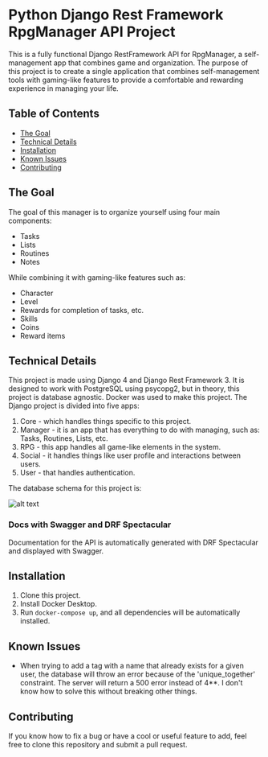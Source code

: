 # Python Django Rest Framework RpgManager API Project

This is a fully functional Django RestFramework API for RpgManager, a self-management app that combines game and organization. The purpose of this project is to create a single application that combines self-management tools with gaming-like features to provide a comfortable and rewarding experience in managing your life.

## Table of Contents

-   [The Goal](#the-goal)
-   [Technical Details](#technical-details)
-   [Installation](#installation)
-   [Known Issues](#known-issues)
-   [Contributing](#contributing)

## The Goal

The goal of this manager is to organize yourself using four main components:

-   Tasks
-   Lists
-   Routines
-   Notes

While combining it with gaming-like features such as:

-   Character
-   Level
-   Rewards for completion of tasks, etc.
-   Skills
-   Coins
-   Reward items

## Technical Details

This project is made using Django 4 and Django Rest Framework 3. It is designed to work with PostgreSQL using psycopg2, but in theory, this project is database agnostic. Docker was used to make this project. The Django project is divided into five apps:

1. Core - which handles things specific to this project.
2. Manager - it is an app that has everything to do with managing, such as: Tasks, Routines, Lists, etc.
3. RPG - this app handles all game-like elements in the system.
4. Social - it handles things like user profile and interactions between users.
5. User - that handles authentication.

The database schema for this project is:

![alt text](https://i.imgur.com/0Jf1ch7.png)


### Docs with Swagger and DRF Spectacular

Documentation for the API is automatically generated with DRF Spectacular and displayed with Swagger.

## Installation

1. Clone this project.
2. Install Docker Desktop.
3. Run `docker-compose up`, and all dependencies will be automatically installed.

## Known Issues

-   When trying to add a tag with a name that already exists for a given user, the database will throw an error because of the 'unique_together' constraint. The server will return a 500 error instead of 4\*\*. I don't know how to solve this without breaking other things.

## Contributing

If you know how to fix a bug or have a cool or useful feature to add, feel free to clone this repository and submit a pull request.
